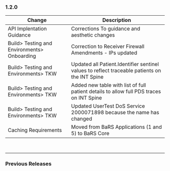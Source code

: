 ### 1.2.0
 
| Change                                           | Description                                                                                              |
|--------------------------------------------------|----------------------------------------------------------------------------------------------------------|
| API Implentation Guidance                        | Corrections To guidance and aesthetic changes                                                            |
| Build> Testing and Environments> Onboarding      | Correction to Receiver Firewall Amendments - IPs updated                                                 |
| Build> Testing and Environments> TKW             | Updated all Patient.Identifier sentinel values to reflect traceable patients on the INT Spine            |
| Build> Testing and Environments> TKW             | Added new table with list of full patient details to allow full PDS traces on INT Spine                  |
| Build> Testing and Environments> TKW             | Updated UserTest DoS Service 2000071898 because the name has changed                                     |
| Caching Requirements                             | Moved from BaRS Applications (1 and 5) to BaRS Core                                                       |

<br>
<hr>

### Previous Releases
